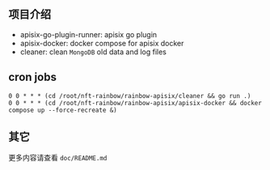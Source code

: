 ## 项目介绍
- apisix-go-plugin-runner: apisix go plugin
- apisix-docker: docker compose for apisix docker
- cleaner: clean `MongoDB` old data and log files

## cron jobs
```
0 0 * * * (cd /root/nft-rainbow/rainbow-apisix/cleaner && go run .)
0 0 * * * (cd /root/nft-rainbow/rainbow-apisix/apisix-docker && docker compose up --force-recreate &)
```

## 其它
更多内容请查看 `doc/README.md`
